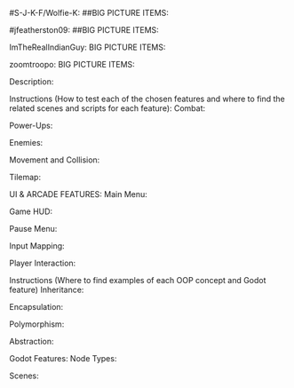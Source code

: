 #S-J-K-F/Wolfie-K:
##BIG PICTURE ITEMS:

#jfeatherston09:
##BIG PICTURE ITEMS:

ImTheRealIndianGuy:
BIG PICTURE ITEMS:

zoomtroopo:
BIG PICTURE ITEMS:

Description:


Instructions (How to test each of the chosen features and where to find the related scenes and scripts for each feature):
Combat:

Power-Ups:

Enemies:

Movement and Collision:

Tilemap:

UI & ARCADE FEATURES:
Main Menu:

Game HUD:

Pause Menu:

Input Mapping:

Player Interaction:

Instructions (Where to find examples of each OOP concept and Godot feature)
Inheritance:

Encapsulation:

Polymorphism:

Abstraction:

Godot Features:
Node Types:

Scenes:
